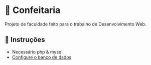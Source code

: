 # 🍰 Confeitaria
Projeto de faculdade feito para o trabalho de Desenvolvimento Web.

## 📃 Instruções
* Necessário php & mysql
* [Configure o banco de dados][database]

[database]:https://github.com/GabrielMottaDev/confeitaria-webdev/tree/master/doc/database.md